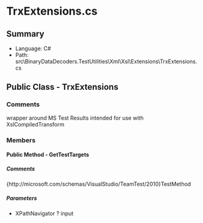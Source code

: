 ﻿# TrxExtensions.cs

## Summary

* Language: C#
* Path: src\BinaryDataDecoders.TestUtilities\Xml\Xsl\Extensions\TrxExtensions.cs

## Public Class - TrxExtensions

### Comments

 <summary>
 wrapper around MS Test Results intended for use with XslCompiledTransform
 </summary>

### Members

#### Public Method - GetTestTargets

##### Comments

 <summary>
 
 </summary>
 <paramname="input">{http://microsoft.com/schemas/VisualStudio/TeamTest/2010}TestMethod</param>
 <returns></returns>

#####  Parameters

 - XPathNavigator ? input 

